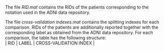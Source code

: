 The file *RID.mat* contains the RIDs of the patients corresponding to the notation used in the ADNI data repository.

The file *cross-validation indexes.mat* contains the splitting indexes for each comparison.
RIDs of the patients are additionally reported together with the corresponding label as obtained from the ADNI data repository.
For each comparison, the table has the following structure: <br>
|  RID  |  LABEL  |  CROSS-VALIDATION INDEX  |
